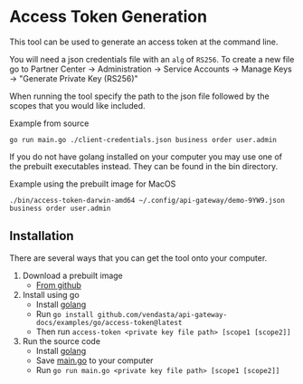 # Access Token Generation
This tool can be used to generate an access token at the command line.

You will need a json credentials file with an `alg` of `RS256`.
To create a new file go to Partner Center -> Administration -> Service Accounts -> Manage Keys -> "Generate Private Key (RS256)"

When running the tool specify the path to the json file followed by the scopes that you would like included.

Example from source
```shell
go run main.go ./client-credentials.json business order user.admin
```

If you do not have golang installed on your computer you may use one of the prebuilt executables 
instead. They can be found in the bin directory.

Example using the prebuilt image for MacOS
```shell
./bin/access-token-darwin-amd64 ~/.config/api-gateway/demo-9YW9.json business order user.admin
```

## Installation
There are several ways that you can get the tool onto your computer.

1. Download a prebuilt image
   - [From github](https://github.com/vendasta/api-gateway-docs/tree/master/examples/go/access-token/bin)
2. Install using go
   - Install [golang](https://golang.org/doc/install)
   - Run `go install github.com/vendasta/api-gateway-docs/examples/go/access-token@latest`
   - Then run `access-token <private key file path> [scope1 [scope2]]`
3. Run the source code
   - Install [golang](https://golang.org/doc/install)
   - Save [main.go](https://github.com/vendasta/api-gateway-docs/blob/master/examples/go/access-token/main.go) to your computer
   - Run `go run main.go <private key file path> [scope1 [scope2]]`
